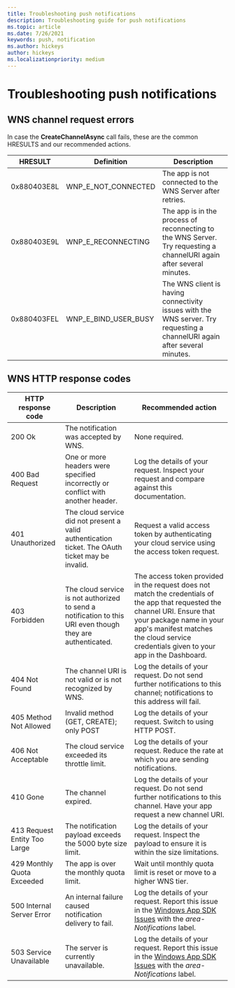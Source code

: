 ```yaml
---
title: Troubleshooting push notifications
description: Troubleshooting guide for push notifications
ms.topic: article
ms.date: 7/26/2021
keywords: push, notification
ms.author: hickeys
author: hickeys
ms.localizationpriority: medium
---
```


# Troubleshooting push notifications

## WNS channel request errors

In case the **CreateChannelAsync** call fails, these are the common HRESULTS and our recommended actions.

| HRESULT     | Definition           | Description    |
|-------------|----------------------|----------------|
| 0x880403E8L | WNP_E_NOT_CONNECTED  | The app is not connected to the WNS Server after retries. |
| 0x880403E9L | WNP_E_RECONNECTING   | The app is in the process of reconnecting to the WNS Server. Try requesting a channelURI again after several minutes. |
| 0x880403FEL | WNP_E_BIND_USER_BUSY | The WNS client is having connectivity issues with the WNS server. Try requesting a channelURI again after several minutes. |

## WNS HTTP response codes

|HTTP response code           | Description    | Recommended action |
|-----------------------------|----------------|--------------------|
|200 Ok                       | The notification was accepted by WNS. | None required. |
|400 Bad Request              | One or more headers were specified incorrectly or conflict with another header. | Log the details of your request. Inspect your request and compare against this documentation. |
|401 Unauthorized             | The cloud service did not present a valid authentication ticket. The OAuth ticket may be invalid. | Request a valid access token by authenticating your cloud service using the access token request. |
|403 Forbidden                | The cloud service is not authorized to send a notification to this URI even though they are authenticated. | The access token provided in the request does not match the credentials of the app that requested the channel URI. Ensure that your package name in your app's manifest matches the cloud service credentials given to your app in the Dashboard. |
|404 Not Found                | The channel URI is not valid or is not recognized by WNS. | Log the details of your request. Do not send further notifications to this channel; notifications to this address will fail. |
|405 Method Not Allowed       | Invalid method (GET, CREATE); only POST | Log the details of your request. Switch to using HTTP POST. |
|406 Not Acceptable           | The cloud service exceeded its throttle limit. | Log the details of your request. Reduce the rate at which you are sending notifications. |
|410 Gone                     | The channel expired. | Log the details of your request. Do not send further notifications to this channel. Have your app request a new channel URI. |
|413 Request Entity Too Large | The notification payload exceeds the 5000 byte size limit. | Log the details of your request. Inspect the payload to ensure it is within the size limitations. |
|429 Monthly Quota Exceeded   | The app is over the monthly quota limit. | Wait until monthly quota limit is reset or move to a higher WNS tier. |
|500 Internal Server Error    | An internal failure caused notification delivery to fail. | Log the details of your request. Report this issue in the [Windows App SDK Issues](https://github.com/microsoft/WindowsAppSDK/issues) with the *area-Notifications* label. |
|503 Service Unavailable      | The server is currently unavailable. | Log the details of your request. Report this issue in the [Windows App SDK Issues](https://github.com/microsoft/WindowsAppSDK/issues) with the *area-Notifications* label. |
